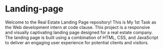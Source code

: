 # Landing-page
Welcome to the Real Estate Landing Page repository! This is My 1st Task as the Web development intern at code clause. This project is a responsive and visually captivating landing page designed for a real estate company. The landing page is built using a combination of HTML, CSS, and JavaScript to deliver an engaging user experience for potential clients and visitors.
